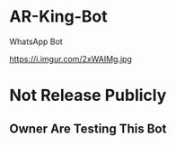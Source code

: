 # AR-King-Bot
WhatsApp Bot




https://i.imgur.com/2xWAIMg.jpg


# Not Release Publicly
## Owner Are Testing This Bot
